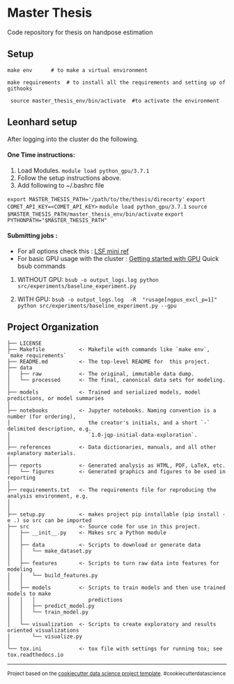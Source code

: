 Master Thesis
==============================

Code repository for thesis on handpose estimation

Setup
------------
```make env      # to make a virtual environment ```

```make requirements  # to install all the requirements and setting up of githooks```

``` source master_thesis_env/bin/activate  #to activate the environment```

Leonhard setup
------------
After logging into the cluster do the following.
#### One Time instructions:

1. Load Modules.
 ```module load python_gpu/3.7.1```
 2.  Follow the setup instructions above.
 3. Add following to ~/.bashrc  file

```export MASTER_THESIS_PATH='/path/to/the/thesis/direcorty'```
```export COMET_API_KEY=<COMET_API_KEY>```
```module load python_gpu/3.7.1```
```source $MASTER_THESIS_PATH/master_thesis_env/bin/activate```
```export PYTHONPATH="$MASTER_THESIS_PATH"```

#### Submitting jobs :
- For all options check this : [LSF mini ref](https://scicomp.ethz.ch/wiki/LSF_mini_reference)
- For basic GPU usage with the cluster : [Getting started with GPU](https://scicomp.ethz.ch/wiki/Getting_started_with_GPUs)
Quick bsub commands
1. WITHOUT  GPU:
```bsub -o output_logs.log python src/experiments/baseline_experiment.py```

2. WITH GPU:
```bsub -o output_logs.log  -R  "rusage[ngpus_excl_p=1]"  python src/experiments/baseline_experiment.py --gpu```



Project Organization
------------

    ├── LICENSE
    ├── Makefile           <- Makefile with commands like `make env`,  `make requirements`
    ├── README.md          <- The top-level README for  this project.
    ├── data
    │   ├── raw            <- The original, immutable data dump.
    │   └── processed      <- The final, canonical data sets for modeling.
    │  
    ├── models             <- Trained and serialized models, model predictions, or model summaries
    │
    ├── notebooks          <- Jupyter notebooks. Naming convention is a number (for ordering),
    │                         the creator's initials, and a short `-` delimited description, e.g.
    │                         `1.0-jqp-initial-data-exploration`.
    │
    ├── references         <- Data dictionaries, manuals, and all other explanatory materials.
    │
    ├── reports            <- Generated analysis as HTML, PDF, LaTeX, etc.
    │   └── figures        <- Generated graphics and figures to be used in reporting
    │
    ├── requirements.txt   <- The requirements file for reproducing the analysis environment, e.g.
    │
    │
    ├── setup.py           <- makes project pip installable (pip install -e .) so src can be imported
    ├── src                <- Source code for use in this project.
    │   ├── __init__.py    <- Makes src a Python module
    │   │
    │   ├── data           <- Scripts to download or generate data
    │   │   └── make_dataset.py
    │   │
    │   ├── features       <- Scripts to turn raw data into features for modeling
    │   │   └── build_features.py
    │   │
    │   ├── models         <- Scripts to train models and then use trained models to make
    │   │   │                 predictions
    │   │   ├── predict_model.py
    │   │   └── train_model.py
    │   │
    │   └── visualization  <- Scripts to create exploratory and results oriented visualizations
    │       └── visualize.py
    │
    └── tox.ini            <- tox file with settings for running tox; see tox.readthedocs.io


--------

<p><small>Project based on the <a target="_blank" href="https://drivendata.github.io/cookiecutter-data-science/">cookiecutter data science project template</a>. #cookiecutterdatascience</small></p>
